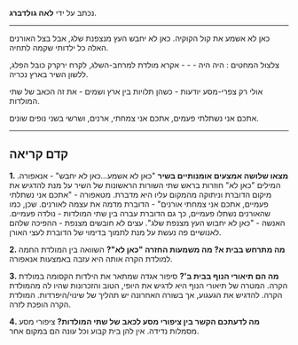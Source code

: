 נכתב על ידי **לאה גולדברג**.
***
כאן לא אשמע את קול הקוקיה.
כאן לא יחבש העץ מנצפנת שלג,
אבל בצל האורנים האלה
כל ילדותי שקמה לתחיה.

צלצול המחטים : היה היה - - -
אקרא מולדת למרחב-השלג,
לקרח ירקרק כובל הפלג,
ללשון השיר בארץ נכריה.

אולי רק צפרי-מסע יודעות -
כשהן תלויות בין ארץ ושמים -
את זה הכאב של שתי המולדות.

אתכם אני נשתלתי פעמים,
אתכם אני צמחתי, ארנים,
ושרשי בשני נופים שונים.
***
## קדם קריאה
**1. מצאו שלושה אמצעים אומנותיים בשיר**
"כאן לא אשמע...כאן לא יחבש" - אנאפורה. המילים "כאן לא" חוזרות בראש שתי השורות הראשונות של השיר על מנת להדגיש את מיקום הדוברת וניתוקה מהמקום עליו היא מדברת.
מטאפורה - "אתכם אני נשתלתי פעמיים, אתכם אני צמחתי אורנים" - הדוברת מדמה את עצמה לאורנים. שכן, כמו שהאורנים נשתלו פעמיים, כך גם הדוברת עברה בין שתי המולדות - נולדה פעמיים.
האנשה - "כאן לא יחבוש העץ מצנפת שלג". עצים לא חובשים מצנפת - ההפיכה שלהם לאנושיים פה נעשת על מנת לתמוך בדימוי של הדוברת לעצי האורן.

**2. מה מתרחש בבית א? מה משמעות החזרה "כאן לא"?**
השוואה בין המולדת החמה למולדת הקרה אותה היא עזבה באמצעות אנאפורה.

**3. מה הם תיאורי הנוף בבית ב'?**
סיפור אגדה שמתאר את הילדות הקסומה במולדת הקרה. המטרה של תיאורי הנוף היא לדגיש את היופי, הטוב והזכרונות שהיו לה מהמולדת הקרה. להדגיש את הגעגוע, אך בשורה האחרונה יש תהליך של שינוי/היפרדות. המולדת הקרה הופכת לזרה.

**4. מה לדעתכם הקשר בין ציפורי מסע לכאב של שתי המולדות?**
ציפורי מסע מסמלות נדידה. אין להן בית קבוע וכל עונה הם במקום אחר. 
